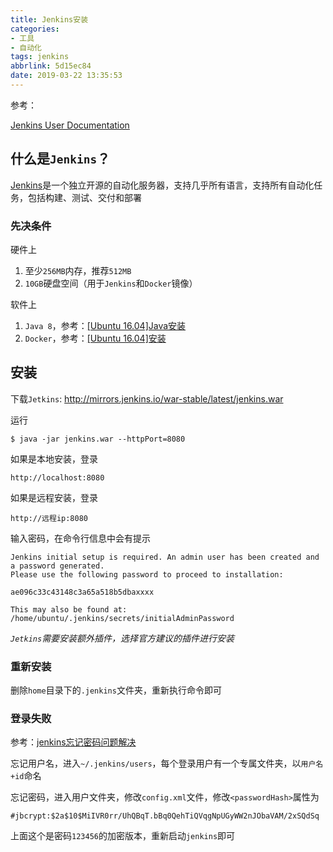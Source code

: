 ```yaml
---
title: Jenkins安装
categories: 
- 工具
- 自动化
tags: jenkins
abbrlink: 5d15ec84
date: 2019-03-22 13:35:53
---
```


参考：

[Jenkins User Documentation](https://jenkins.io/doc/#about-this-documentation)

## 什么是`Jenkins`？

[Jenkins]()是一个独立开源的自动化服务器，支持几乎所有语言，支持所有自动化任务，包括构建、测试、交付和部署

### 先决条件

硬件上

1. 至少`256MB`内存，推荐`512MB`
2. `10GB`硬盘空间（用于`Jenkins`和`Docker`镜像）

软件上

1. `Java 8`，参考：[[Ubuntu 16.04]Java安装](https://zj-linux-guide.readthedocs.io/zh_CN/latest/tools/[Ubuntu%2016.04]Java%E5%AE%89%E8%A3%85.html)
2. `Docker`，参考：[[Ubuntu 16.04]安装](https://docker-guide.readthedocs.io/zh_CN/latest/basic/[Ubuntu%2016.04]%E5%AE%89%E8%A3%85.html)

## 安装

下载`Jetkins`: http://mirrors.jenkins.io/war-stable/latest/jenkins.war

运行 

    $ java -jar jenkins.war --httpPort=8080

如果是本地安装，登录

    http://localhost:8080

如果是远程安装，登录

    http://远程ip:8080

输入密码，在命令行信息中会有提示

    Jenkins initial setup is required. An admin user has been created and a password generated.
    Please use the following password to proceed to installation:

    ae096c33c43148c3a65a518b5dbaxxxx

    This may also be found at: /home/ubuntu/.jenkins/secrets/initialAdminPassword

*`Jetkins`需要安装额外插件，选择官方建议的插件进行安装*

### 重新安装

删除`home`目录下的`.jenkins`文件夹，重新执行命令即可

### 登录失败

参考：[jenkins忘记密码问题解决](https://blog.csdn.net/qq_38318622/article/details/79448018)

忘记用户名，进入`~/.jenkins/users`，每个登录用户有一个专属文件夹，以`用户名+id`命名

忘记密码，进入用户文件夹，修改`config.xml`文件，修改`<passwordHash>`属性为

    #jbcrypt:$2a$10$MiIVR0rr/UhQBqT.bBq0QehTiQVqgNpUGyWW2nJObaVAM/2xSQdSq

上面这个是密码`123456`的加密版本，重新启动`jenkins`即可

